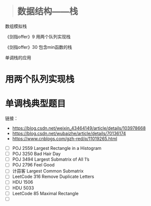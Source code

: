 > # 数据结构——栈

数组模拟栈

《剑指offer》9 用两个队列实现栈

《剑指offer》30 包含min函数的栈

单调栈的应用

# 用两个队列实现栈



# 单调栈典型题目

链接：

* <https://blog.csdn.net/weixin_43464149/article/details/103978668>
* <https://blog.csdn.net/wubaizhe/article/details/70136174>
* <https://www.cnblogs.com/gzh-red/p/11019265.html>



- [ ] POJ 2559 Largest Rectangle in a Histogram
- [ ] POJ 3250 Bad Hair Day
- [ ] POJ 3494 Largest Submatrix of All 1’s
- [ ] POJ 2796 Feel Good
- [ ] 计蒜客 Largest Common Submatrix
- [ ] LeetCode 316 Remove Duplicate Letters
- [ ] HDU 1506
- [ ] HDU 5033
- [ ] LeetCode 85 Maximal Rectangle
- [ ] ​